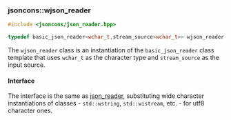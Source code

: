 ### jsoncons::wjson_reader

```c++
#include <jsoncons/json_reader.hpp>

typedef basic_json_reader<wchar_t,stream_source<wchar_t>> wjson_reader
```
The `wjson_reader` class is an instantiation of the `basic_json_reader` class template that uses `wchar_t` as the character type
and `stream_source` as the input source.

#### Interface

The interface is the same as [json_reader](json_reader.md), substituting wide character instantiations of classes - `std::wstring`, `std::wistream`, etc. - for utf8 character ones.

